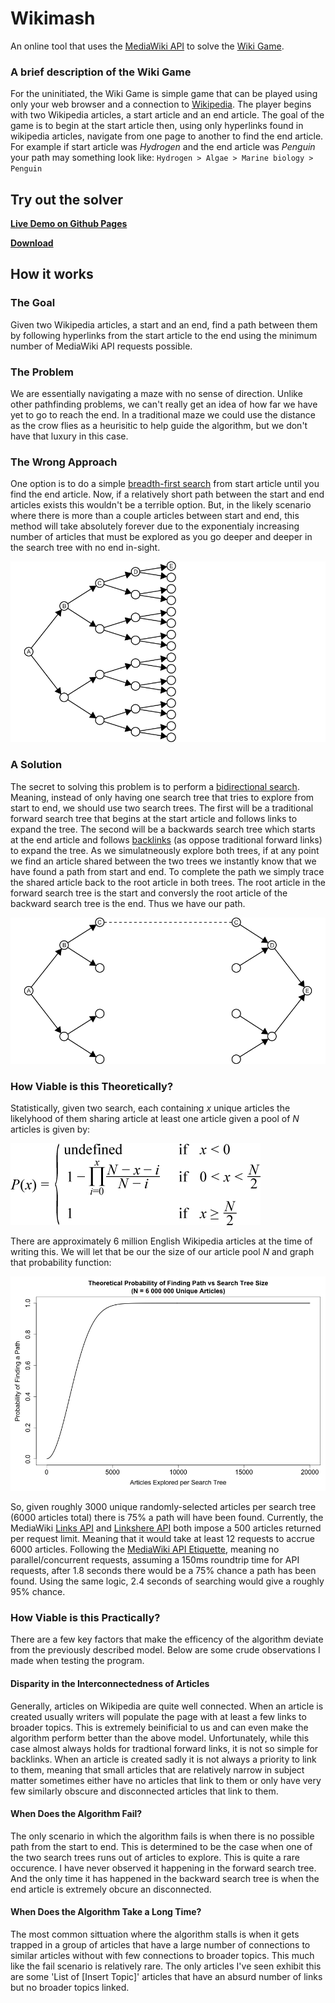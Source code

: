 # Wikimash

An online tool that uses the [MediaWiki API][mwapi] to solve the
[Wiki Game][wikigame].

### A brief description of the Wiki Game

For the uninitiated, the Wiki Game is simple game that can be played using only
your web browser and a connection to [Wikipedia][wikipedia]. The player begins
with two Wikipedia articles, a start article and an end article. The goal of the
game is to begin at the start article then, using only hyperlinks found in
wikipedia articles, navigate from one page to another to find the end article.
For example if start article was *Hydrogen*  and the end article was *Penguin*
your path may something look like: `Hydrogen > Algae > Marine biology > Penguin`

## Try out the solver

[**Live Demo on Github Pages**][demo]

[**Download**][download]

## How it works

### The Goal

Given two Wikipedia articles, a start and an end, find a path between them by
following hyperlinks from the start article to the end using the minimum number
of MediaWiki API requests possible.

### The Problem

We are essentially navigating a maze with no sense of direction. Unlike other
pathfinding problems, we can't really get an idea of how far we have yet to go
to reach the end. In a traditional maze we could use the distance as the crow
flies as a heurisitic to help guide the algorithm, but we don't have that luxury
in this case.

### The Wrong Approach

One option is to do a simple [breadth-first search][bfs] from start article
until you find the end article. Now, if a relatively short path between the
start and end articles exists this wouldn't be a terrible option. But, in the
likely scenario where there is more than a couple articles between start and
end, this method will take absolutely forever due to the exponentialy increasing
number of articles that must be explored as you go deeper and deeper in the
search tree with no end in-sight.

![simple breadth first serach](images/tree.png)

### A Solution

The secret to solving this problem is to perform a [bidirectional search][bds].
Meaning, instead of only having one search tree that tries to explore from start
to end, we should use two search trees. The first will be a traditional forward
search tree that begins at the start article and follows links to expand the
tree. The second will be a backwards search tree which starts at the end article
and follows [backlinks][backlink] (as oppose traditional forward links) to
expand the tree. As we simulatneously explore both trees, if at any point we
find an article shared between the two trees we instantly know that we have
found a path from start and end. To complete the path we simply trace the shared
article back to the root article in both trees. The root article in the forward
search tree is the start and conversly the root article of the backward search
tree is the end. Thus we have our path.

![simple breadth first serach](images/bitree.png)

### How Viable is this Theoretically?

Statistically, given two search, each containing *x* unique articles the
likelyhood of them sharing article at least one article given a pool of *N*
articles is given by:

![probability function](images/probability.png)

There are approximately 6 million English Wikipedia articles at the time of
writing this. We will let that be our the size of our article pool *N* and graph
that probability function:

![probability graph](images/theoretical.png)

So, given roughly 3000 unique randomly-selected articles per search tree (6000
articles total) there is 75% a path will have been found. Currently, the
MediaWiki [Links API][mwapilinks] and [Linkshere API][mwapilinkshere] both
impose a 500 articles returned per request limit. Meaning that it would take at
least 12 requests to accrue 6000 articles. Following the
[MediaWiki API Etiquette][mwapietiquette], meaning no parallel/concurrent
requests, assuming a 150ms roundtrip time for API requests, after 1.8 seconds
there would be a 75% chance a path has been found. Using the same logic, 2.4
seconds of searching would give a roughly 95% chance.

### How Viable is this Practically?

There are a few key factors that make the efficency of the algorithm deviate
from the previously described model. Below are some crude observations I made
when testing the program.

#### Disparity in the Interconnectedness of Articles

Generally, articles on Wikipedia are quite well connected. When an article is
created usually writers will populate the page with at least a few links to
broader topics. This is extremely beinificial to us and can even make the
algorithm perform better than the above model. Unfortunately, while this case
almost always holds for tradtional forward links, it is not so simple for
backlinks. When an article is created sadly it is not always a priority to link
to them, meaning that small articles that are relatively narrow in subject
matter sometimes either have no articles that link to them or only have very
few similarly obscure and disconnected articles that link to them.

#### When Does the Algorithm Fail?

The only scenario in which the algorithm fails is when there is no possible path
from the start to end. This is determined to be the case when one of the two
search trees runs out of articles to explore. This is quite a rare occurence. I
have never observed it happening in the forward search tree. And the only time
it has happened in the backward search tree is when the end article is extremely
obcure an disconnected.

#### When Does the Algorithm Take a Long Time?

The most common sittuation where the algorithm stalls is when it gets trapped in
a group of articles that have a large number of connections to similar articles
without with few connections to broader topics. This much like the fail scenario
is relatively rare. The only articles I've seen exhibit this are some 'List of
[Insert Topic]' articles that have an absurd number of links but no broader
topics linked. 

[wikipedia]:https://wikipedia.org/
[demo]:https://luctowers.github.io/wikimash
[download]:https://github.com/luctowers/wikimash
[mwapi]:https://www.mediawiki.org/wiki/API:Main_page
[mwapietiquette]:https://www.mediawiki.org/wiki/API:Etiquette
[mwapilinks]:https://www.mediawiki.org/wiki/API:Links
[mwapilinkshere]:https://www.mediawiki.org/wiki/API:Linkshere
[wikigame]:https://en.wikipedia.org/wiki/Wikipedia:Wiki_Game
[bfs]:https://en.wikipedia.org/wiki/Breadth-first_search
[bds]:https://en.wikipedia.org/wiki/Bidirectional_search
[backlink]:https://en.wikipedia.org/wiki/Backlink
